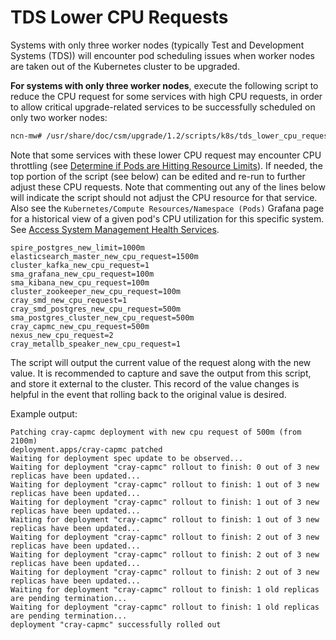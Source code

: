 # TDS Lower CPU Requests

Systems with only three worker nodes (typically Test and Development Systems (TDS)) will encounter pod scheduling issues when worker nodes are taken out of the Kubernetes cluster to be upgraded.

**For systems with only three worker nodes**, execute the following script to reduce the CPU request for some services with high CPU requests, in order to allow critical upgrade-related services to be
successfully scheduled on only two worker nodes:

```bash
ncn-mw# /usr/share/doc/csm/upgrade/1.2/scripts/k8s/tds_lower_cpu_requests.sh
```

Note that some services with these lower CPU request may encounter CPU throttling (see [Determine if Pods are Hitting Resource Limits](Determine_if_Pods_are_Hitting_Resource_Limits.md)).
If needed, the top portion of the script (see below) can be edited and re-run to further adjust these CPU requests. Note that commenting out any of the lines below will indicate the script should not
adjust the CPU resource for that service. Also see the `Kubernetes/Compute Resources/Namespace (Pods)` Grafana page for a historical view of a given pod's CPU utilization for this specific system. See
[Access System Management Health Services](../system_management_health/Access_System_Management_Health_Services.md).

```text
spire_postgres_new_limit=1000m
elasticsearch_master_new_cpu_request=1500m
cluster_kafka_new_cpu_request=1
sma_grafana_new_cpu_request=100m
sma_kibana_new_cpu_request=100m
cluster_zookeeper_new_cpu_request=100m
cray_smd_new_cpu_request=1
cray_smd_postgres_new_cpu_request=500m
sma_postgres_cluster_new_cpu_request=500m
cray_capmc_new_cpu_request=500m
nexus_new_cpu_request=2
cray_metallb_speaker_new_cpu_request=1
```

The script will output the current value of the request along with the new value. It is recommended to capture and save the output from this script, and store it external to the cluster.
This record of the value changes is helpful in the event that rolling back to the original value is desired.

Example output:

```text
Patching cray-capmc deployment with new cpu request of 500m (from 2100m)
deployment.apps/cray-capmc patched
Waiting for deployment spec update to be observed...
Waiting for deployment "cray-capmc" rollout to finish: 0 out of 3 new replicas have been updated...
Waiting for deployment "cray-capmc" rollout to finish: 1 out of 3 new replicas have been updated...
Waiting for deployment "cray-capmc" rollout to finish: 1 out of 3 new replicas have been updated...
Waiting for deployment "cray-capmc" rollout to finish: 1 out of 3 new replicas have been updated...
Waiting for deployment "cray-capmc" rollout to finish: 2 out of 3 new replicas have been updated...
Waiting for deployment "cray-capmc" rollout to finish: 2 out of 3 new replicas have been updated...
Waiting for deployment "cray-capmc" rollout to finish: 2 out of 3 new replicas have been updated...
Waiting for deployment "cray-capmc" rollout to finish: 1 old replicas are pending termination...
Waiting for deployment "cray-capmc" rollout to finish: 1 old replicas are pending termination...
deployment "cray-capmc" successfully rolled out
```
